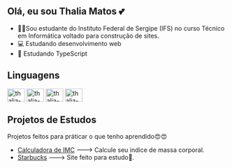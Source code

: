 ## Olá, eu sou Thalia Matos 💕

- 👩‍💻Sou estudante do Instituto Federal de Sergipe (IFS) no curso Técnico em Informática voltado para construção de sites.
- 💻 Estudando desenvolvimento web  
- 📖 Estudando TypeScript 
## Linguagens
<div>
  <img align="center" alt="thalia-css" height="30" width="40" src="https://cdn.jsdelivr.net/gh/devicons/devicon@latest/icons/css3/css3-original.svg" />
  <img align="center" alt="thalia-css" height="30" width="40" src="https://cdn.jsdelivr.net/gh/devicons/devicon@latest/icons/html5/html5-original.svg" />
  <img align="center" alt="thalia-css" height="30" width="40" src="https://cdn.jsdelivr.net/gh/devicons/devicon@latest/icons/javascript/javascript-original.svg" />
  <img align="center" alt="thalia-css" height="30" width="40" src="https://cdn.jsdelivr.net/gh/devicons/devicon@latest/icons/typescript/typescript-original.svg" />          
</div>

## Projetos de Estudos
Projetos feitos para práticar o que tenho aprendido😍😍

- [Calculadora de IMC](https://github.com/[seu-usuario]/projeto1) ---> Calcule seu indice de massa corporal.
- [Starbucks](https://thaliamatos.github.io/site-estudo-starbucks/) ---> Site feito para estudo📖.


